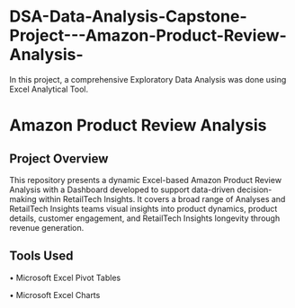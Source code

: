 # DSA-Data-Analysis-Capstone-Project---Amazon-Product-Review-Analysis-
In this project, a comprehensive Exploratory Data Analysis was done using Excel Analytical Tool.

# Amazon Product Review Analysis
## Project Overview
This repository presents a dynamic Excel-based Amazon Product Review Analysis with a Dashboard developed to support data-driven decision-making within RetailTech Insights. It covers a broad range of Analyses and RetailTech Insights teams visual insights into product dynamics, product details, customer engagement, and RetailTech Insights longevity through revenue generation.
## Tools Used
•	Microsoft Excel Pivot Tables 

•	Microsoft Excel Charts

